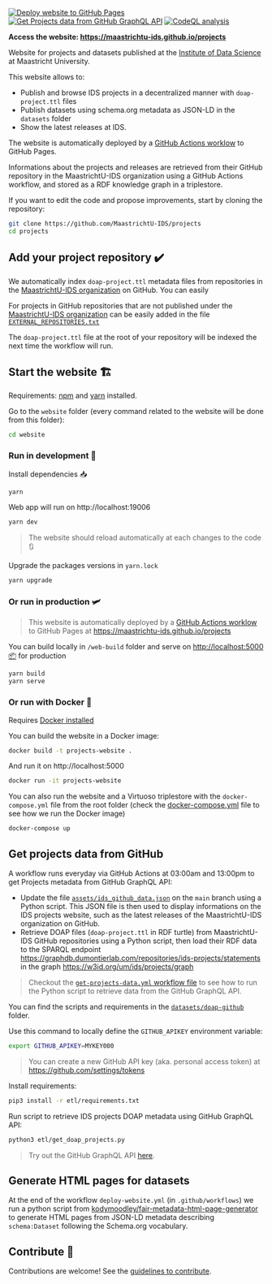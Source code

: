 [![Deploy website to GitHub Pages](https://github.com/MaastrichtU-IDS/projects/actions/workflows/deploy-website.yml/badge.svg)](https://github.com/MaastrichtU-IDS/projects/actions/workflows/deploy-website.yml) [![Get Projects data from GitHub GraphQL API](https://github.com/MaastrichtU-IDS/projects/actions/workflows/get-projects-data.yml/badge.svg)](https://github.com/MaastrichtU-IDS/projects/actions/workflows/get-projects-data.yml) [![CodeQL analysis](https://github.com/MaastrichtU-IDS/projects/actions/workflows/codeql-analysis.yml/badge.svg)](https://github.com/MaastrichtU-IDS/projects/actions/workflows/codeql-analysis.yml)

**Access the website: https://maastrichtu-ids.github.io/projects**

Website for projects and datasets published at the [Institute of Data Science](http://maastrichtuniversity.nl/ids/) at Maastricht University.

This website allows to:

* Publish and browse IDS projects in a decentralized manner with `doap-project.ttl` files
* Publish datasets using schema.org metadata as JSON-LD in the `datasets` folder
* Show the latest releases at IDS.

The website is automatically deployed by a [GitHub Actions worklow](https://github.com/MaastrichtU-IDS/projects/actions?query=workflow%3A%22Deploy+to+GitHub+Pages%22) to GitHub Pages.

Informations about the projects and releases are retrieved from their GitHub repository in the MaastrichtU-IDS organization using a GitHub Actions workflow, and stored as a RDF knowledge graph in a triplestore.

If you want to edit the code and propose improvements, start by cloning the repository:

```bash
git clone https://github.com/MaastrichtU-IDS/projects
cd projects
```

## Add your project repository ✔️

We automatically index `doap-project.ttl` metadata files from repositories in the [MaastrichtU-IDS organization](https://github.com/MaastrichtU-IDS) on GitHub. You can easily

For projects in GitHub repositories that are not published under the [MaastrichtU-IDS organization](https://github.com/MaastrichtU-IDS) can be  easily added in the file [`EXTERNAL_REPOSITORIES.txt`](https://github.com/MaastrichtU-IDS/projects/blob/main/EXTERNAL_REPOSITORIES.txt)

The `doap-project.ttl` file at the root of your repository will be indexed the next time the workflow will run.

## Start the website 🏗️

Requirements:  [npm](https://www.npmjs.com/get-npm) and [yarn](https://classic.yarnpkg.com/en/docs/install/#debian-stable) installed.

Go to the `website` folder (every command related to the website will be done from this folder):

```bash
cd website
```

### Run in development :construction:

Install dependencies :inbox_tray:

```bash
yarn
```

Web app will run on http://localhost:19006

```bash
yarn dev
```

> The website should reload automatically at each changes to the code :arrows_clockwise:

Upgrade the packages versions in `yarn.lock`

```bash
yarn upgrade
```

### Or run in production 🛩️

> This website is automatically deployed by a [GitHub Actions worklow](https://github.com/MaastrichtU-IDS/projects/actions?query=workflow%3A%22Deploy+to+GitHub+Pages%22) to GitHub Pages at https://maastrichtu-ids.github.io/projects

You can build locally in `/web-build` folder and serve on [http://localhost:5000 :package:](http://localhost:5000) for production

```bash
yarn build
yarn serve
```

### Or run with Docker 🐳

Requires [Docker installed](https://docs.docker.com/get-docker/)

You can build the website in a Docker image:

```bash
docker build -t projects-website .
```

And run it on http://localhost:5000

```bash
docker run -it projects-website
```

You can also run the website and a Virtuoso triplestore with the `docker-compose.yml` file from the root folder (check the [docker-compose.yml](/docker-compose.yml) file to see how we run the Docker image)

```bash
docker-compose up
```

## Get projects data from GitHub

A workflow runs everyday via GitHub Actions at 03:00am and 13:00pm to get Projects metadata from GitHub GraphQL API:

* Update the file [`assets/ids_github_data.json`](https://github.com/MaastrichtU-IDS/projects/blob/main/assets/ids_github_data.json) on the `main` branch using a Python script. This JSON file is then used to display informations on the IDS projects website, such as the latest releases of the MaastrichtU-IDS organization on GitHub.
* Retrieve DOAP files (`doap-project.ttl` in RDF turtle) from MaastrichtU-IDS GitHub repositories using a Python script, then load their RDF data to the SPARQL endpoint https://graphdb.dumontierlab.com/repositories/ids-projects/statements in the graph https://w3id.org/um/ids/projects/graph

> Checkout the [`get-projects-data.yml` workflow file](https://github.com/MaastrichtU-IDS/projects/blob/main/.github/workflows/get-projects-data.yml) to see how to run the Python script to retrieve data from the GitHub GraphQL API.

You can find the scripts and requirements in the [`datasets/doap-github`](https://github.com/MaastrichtU-IDS/projects/tree/main/datasets/doap-github) folder.

Use this command to locally define the `GITHUB_APIKEY` environment variable:

```bash
export GITHUB_APIKEY=MYKEY000
```

> You can create a new GitHub API key (aka. personal access token) at https://github.com/settings/tokens

Install requirements:

```bash
pip3 install -r etl/requirements.txt
```

Run script to retrieve IDS projects DOAP metadata using GitHub GraphQL API:

```bash
python3 etl/get_doap_projects.py
```

> Try out the GitHub GraphQL API [here](https://developer.github.com/v4/explorer/).

## Generate HTML pages for datasets

At the end of the workflow `deploy-website.yml` (in `.github/workflows`) we run a python script from [kodymoodley/fair-metadata-html-page-generator](https://github.com/kodymoodley/fair-metadata-html-page-generator) to generate HTML pages from JSON-LD metadata describing `schema:Dataset` following the Schema.org vocabulary.

## Contribute 🤝

Contributions are welcome! See the [guidelines to contribute](/CONTRIBUTING.md).
